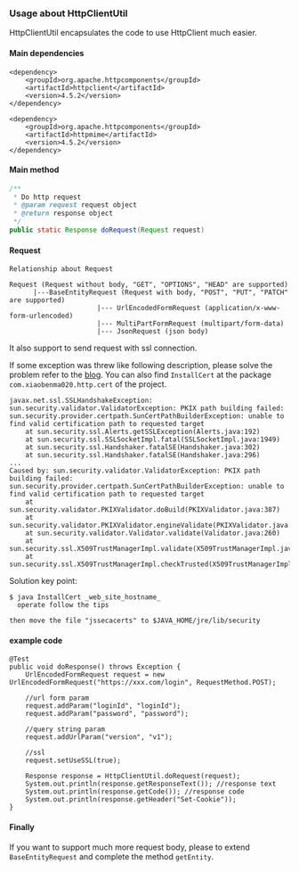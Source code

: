 ### Usage about HttpClientUtil

HttpClientUtil encapsulates the code to use HttpClient much easier.

#### Main dependencies

```
<dependency>
    <groupId>org.apache.httpcomponents</groupId>
    <artifactId>httpclient</artifactId>
    <version>4.5.2</version>
</dependency>

<dependency>
    <groupId>org.apache.httpcomponents</groupId>
    <artifactId>httpmime</artifactId>
    <version>4.5.2</version>
</dependency>
```

#### Main method

```java
/**
 * Do http request
 * @param request request object
 * @return response object
 */
public static Response doRequest(Request request)
```

#### Request

```
Relationship about Request

Request (Request without body, "GET", "OPTIONS", "HEAD" are supported)
      |---BaseEntityRequest (Request with body, "POST", "PUT", "PATCH" are supported)
                      |--- UrlEncodedFormRequest (application/x-www-form-urlencoded)
                      |--- MultiPartFormRequest (multipart/form-data)
                      |--- JsonRequest (json body)
```

It also support to send request with ssl connection.

If some exception was threw like following description, please solve the problem refer to the [blog](https://blogs.oracle.com/gc/entry/unable_to_find_valid_certification).
You can also find `InstallCert` at the package `com.xiaobenma020.http.cert` of the project.

```
javax.net.ssl.SSLHandshakeException: sun.security.validator.ValidatorException: PKIX path building failed: sun.security.provider.certpath.SunCertPathBuilderException: unable to find valid certification path to requested target
    at sun.security.ssl.Alerts.getSSLException(Alerts.java:192)
    at sun.security.ssl.SSLSocketImpl.fatal(SSLSocketImpl.java:1949)
    at sun.security.ssl.Handshaker.fatalSE(Handshaker.java:302)
    at sun.security.ssl.Handshaker.fatalSE(Handshaker.java:296)
...
Caused by: sun.security.validator.ValidatorException: PKIX path building failed: sun.security.provider.certpath.SunCertPathBuilderException: unable to find valid certification path to requested target
    at sun.security.validator.PKIXValidator.doBuild(PKIXValidator.java:387)
    at sun.security.validator.PKIXValidator.engineValidate(PKIXValidator.java:292)
    at sun.security.validator.Validator.validate(Validator.java:260)
    at sun.security.ssl.X509TrustManagerImpl.validate(X509TrustManagerImpl.java:324)
    at sun.security.ssl.X509TrustManagerImpl.checkTrusted(X509TrustManagerImpl.java:229)

```

Solution key point:

```
$ java InstallCert _web_site_hostname_
  operate follow the tips

then move the file "jssecacerts" to $JAVA_HOME/jre/lib/security

```



#### example code

```
@Test
public void doResponse() throws Exception {
    UrlEncodedFormRequest request = new UrlEncodedFormRequest("https://xxx.com/login", RequestMethod.POST);

    //url form param
    request.addParam("loginId", "loginId");
    request.addParam("password", "password");

    //query string param
    request.addUrlParam("version", "v1");

    //ssl
    request.setUseSSL(true);

    Response response = HttpClientUtil.doRequest(request);
    System.out.println(response.getResponseText()); //response text
    System.out.println(response.getCode()); //response code
    System.out.println(response.getHeader("Set-Cookie"));
}
```

#### Finally

If you want to support much more request body, please to extend `BaseEntityRequest` and complete the method `getEntity`.
